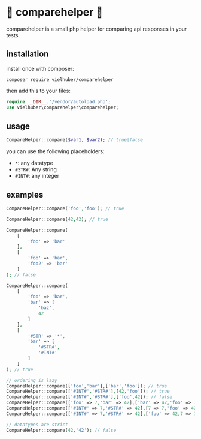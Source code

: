 # 📑 comparehelper 📑

comparehelper is a small php helper for comparing api responses in your tests.

## installation

install once with composer:
```
composer require vielhuber/comparehelper
```

then add this to your files:
```php
require __DIR__.'/vendor/autoload.php';
use vielhuber\comparehelper\comparehelper;
```

## usage

```php
CompareHelper::compare($var1, $var2); // true|false
```

you can use the following placeholders:

- ```*```: any datatype
- ```#STR#```: Any string
- ```#INT#```: any integer

## examples

```php
CompareHelper::compare('foo','foo'); // true

CompareHelper::compare(42,42); // true

CompareHelper::compare(
    [
        'foo' => 'bar'
    ],
    [
        'foo' => 'bar',
        'foo2' => 'bar'
    ]
); // false

CompareHelper::compare(
    [
        'foo' => 'bar',
        'bar' => [
            'baz',
            42
        ]
    ],
    [
        '#STR' => '*',
        'bar' => [
            '#STR#',
            '#INT#'
        ]
    ]
); // true

// ordering is lazy
CompareHelper::compare(['foo','bar'],['bar','foo']); // true
CompareHelper::compare(['#INT#','#STR#'],[42,'foo']); // true
CompareHelper::compare(['#INT#','#STR#'],['foo',42]); // false
CompareHelper::compare(['foo' => 7,'bar' => 42],['bar' => 42,'foo' => 7,]); // true
CompareHelper::compare(['#INT#' => 7,'#STR#' => 42],[7 => 7,'foo' => 42]); // true
CompareHelper::compare(['#INT#' => 7,'#STR#' => 42],['foo' => 42,7 => 7]); // false

// datatypes are strict
CompareHelper::compare(42,'42'); // false
```